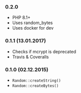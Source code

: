 ### 0.2.0

* PHP 8.1+
* Uses random_bytes
* Uses docker for dev

### 0.1.1 (13.01.2017)

* Checks if mcrypt is deprecated
* Travis & Coveralls

### 0.1.0 (02.12.2015)

* `Random::createString()`
* `Random::createBytes()`
